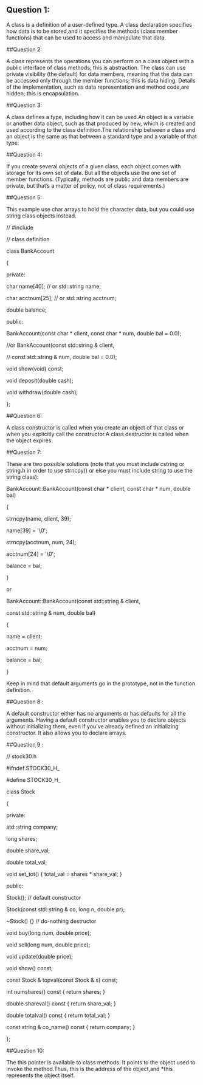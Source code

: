 ## Question 1:

A class is a definition of a user-defined type.
A class declaration specifies how data is to be stored,and it specifies the methods (class member functions) that can be used
to access and manipulate that data.

##Question 2:

 A class represents the operations you can perform on a class object with a public interface of class methods; this is abstraction.
The class can use private visibility (the default) for data members, meaning that the data can be accessed only through the member functions; this is data hiding.
Details of the implementation, such as data representation and method code,are hidden; this is encapsulation.

##Question 3:

 A class defines a type, including how it can be used.An object is a variable or
another data object, such as that produced by new, which is created and used
according to the class definition.The relationship between a class and an object is
the same as that between a standard type and a variable of that type.

##Question 4:

 If you create several objects of a given class, each object comes with storage for its
own set of data. But all the objects use the one set of member functions. (Typically,
methods are public and data members are private, but that’s a matter of policy, not
of class requirements.)

##Question 5:

 This example use char arrays to hold the character data, but you could use string class objects instead.

// #include <cstring>

// class definition

class BankAccount

{

private:

char name[40]; // or std::string name;

char acctnum[25]; // or std::string acctnum;

double balance;

public:

BankAccount(const char * client, const char * num, double bal = 0.0);

//or BankAccount(const std::string & client,

// const std::string & num, double bal = 0.0);

void show(void) const;

void deposit(double cash);

void withdraw(double cash);

};

##Question 6:

 A class constructor is called when you create an object of that class or when you
explicitly call the constructor.A class destructor is called when the object expires.

##Question 7:

 These are two possible solutions (note that you must include cstring or string.h in order to use strncpy() or else you must include string to use the string class):
 
BankAccount::BankAccount(const char * client, const char * num, double bal)

{

strncpy(name, client, 39);

name[39] = '\0';

strncpy(acctnum, num, 24);

acctnum[24] = '\0';

balance = bal;

}

or

BankAccount::BankAccount(const std::string & client,

const std::string & num, double bal)

{

name = client;

acctnum = num;

balance = bal;

}

Keep in mind that default arguments go in the prototype, not in the function definition.

##Question 8 :

A default constructor either has no arguments or has defaults for all the arguments.
Having a default constructor enables you to declare objects without initializing
them, even if you’ve already defined an initializing constructor. It also allows you to
declare arrays.

##Question 9 :

 // stock30.h

\#ifndef STOCK30_H_

\#define STOCK30_H_

class Stock

{

private:

std::string company;

long shares;

double share_val;

double total_val;

void set_tot() { total_val = shares * share_val; }

public:

Stock(); // default constructor

Stock(const std::string & co, long n, double pr);

~Stock() {} // do-nothing destructor

void buy(long num, double price);

void sell(long num, double price);

void update(double price);

void show() const;

const Stock & topval(const Stock & s) const;

int numshares() const { return shares; }

double shareval() const { return share_val; }

double totalval() const { return total_val; }

const string & co_name() const { return company; }

};

##Question 10:

 The this pointer is available to class methods. It points to the object used to
invoke the method.Thus, this is the address of the object,and *this represents the
object itself.

